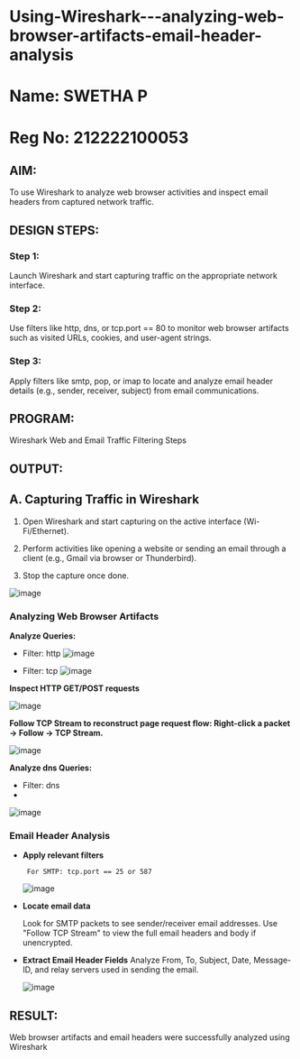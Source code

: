 # Using-Wireshark---analyzing-web-browser-artifacts-email-header-analysis
# Name: SWETHA P
# Reg No: 212222100053
## AIM:
To use Wireshark to analyze web browser activities and inspect email headers from captured network traffic.

## DESIGN STEPS:
### Step 1:
Launch Wireshark and start capturing traffic on the appropriate network interface.

### Step 2:
Use filters like http, dns, or tcp.port == 80 to monitor web browser artifacts such as visited URLs, cookies, and user-agent strings.

### Step 3:
Apply filters like smtp, pop, or imap to locate and analyze email header details (e.g., sender, receiver, subject) from email communications.

## PROGRAM:
Wireshark Web and Email Traffic Filtering Steps

## OUTPUT:
## **A. Capturing Traffic in Wireshark**

1. Open Wireshark and start capturing on the active interface (Wi-
Fi/Ethernet).

2. Perform activities like opening a website or sending an email through a
client (e.g., Gmail via browser or Thunderbird).
3. Stop the capture once done.

![image](https://github.com/user-attachments/assets/aa316b69-316c-495d-926f-d11c3823a216)

### **Analyzing Web Browser Artifacts**
**Analyze Queries:**

- Filter: http
  ![image](https://github.com/user-attachments/assets/ca5513bb-cf33-4a94-ba74-68a3f46c8ab9)

- Filter: tcp
  ![image](https://github.com/user-attachments/assets/0eb05ec7-0769-430a-aaad-ac9cd331141d)

**Inspect HTTP GET/POST requests**

![image](https://github.com/user-attachments/assets/39fe12c9-53d1-4ad5-8d9c-5d84b516acf9)

**Follow TCP Stream to reconstruct page request flow:  Right-click a packet → Follow → TCP Stream.**

![image](https://github.com/user-attachments/assets/a2dcd3cb-b9eb-4fe6-a8db-75a0cd0a449f)

**Analyze dns Queries:**

- Filter: dns
- 
![image](https://github.com/user-attachments/assets/98dd7c75-346b-4bc9-a07a-1213d3e2c8db)

### Email Header Analysis
- **Apply relevant filters**
  ```
   For SMTP: tcp.port == 25 or 587
  ```
  
   ![image](https://github.com/user-attachments/assets/625d9c10-4174-49ed-aafd-52ee30395e2d)
       
- **Locate email data**
  
    Look for SMTP packets to see sender/receiver email addresses.
    Use "Follow TCP Stream" to view the full email headers and body if unencrypted.
  
- **Extract Email Header Fields**
   Analyze From, To, Subject, Date, Message-ID, and relay servers used in sending the email.
  
  ![image](https://github.com/user-attachments/assets/0ca76b9a-46d4-4ea7-879c-4723ed84982b)
     

## RESULT:
Web browser artifacts and email headers were successfully analyzed using Wireshark
